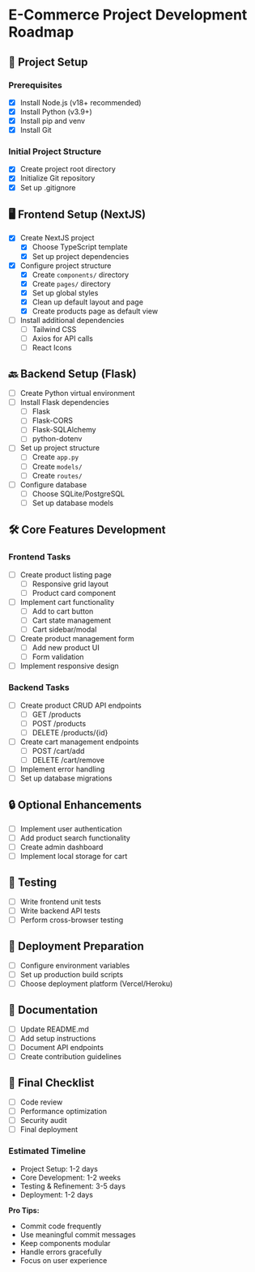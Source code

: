 # E-Commerce Project Development Roadmap

## 🚀 Project Setup

### Prerequisites

- [x] Install Node.js (v18+ recommended)
- [x] Install Python (v3.9+)
- [x] Install pip and venv
- [x] Install Git

### Initial Project Structure

- [x] Create project root directory
- [x] Initialize Git repository
- [x] Set up .gitignore

## 🖥️ Frontend Setup (NextJS)

- [x] Create NextJS project
  - [x] Choose TypeScript template
  - [x] Set up project dependencies
- [x] Configure project structure
  - [x] Create `components/` directory
  - [x] Create `pages/` directory
  - [x] Set up global styles
  - [x] Clean up default layout and page
  - [x] Create products page as default view
- [ ] Install additional dependencies
  - [ ] Tailwind CSS
  - [ ] Axios for API calls
  - [ ] React Icons

## 🔙 Backend Setup (Flask)

- [ ] Create Python virtual environment
- [ ] Install Flask dependencies
  - [ ] Flask
  - [ ] Flask-CORS
  - [ ] Flask-SQLAlchemy
  - [ ] python-dotenv
- [ ] Set up project structure
  - [ ] Create `app.py`
  - [ ] Create `models/`
  - [ ] Create `routes/`
- [ ] Configure database
  - [ ] Choose SQLite/PostgreSQL
  - [ ] Set up database models

## 🛠️ Core Features Development

### Frontend Tasks

- [ ] Create product listing page
  - [ ] Responsive grid layout
  - [ ] Product card component
- [ ] Implement cart functionality
  - [ ] Add to cart button
  - [ ] Cart state management
  - [ ] Cart sidebar/modal
- [ ] Create product management form
  - [ ] Add new product UI
  - [ ] Form validation
- [ ] Implement responsive design

### Backend Tasks

- [ ] Create product CRUD API endpoints
  - [ ] GET /products
   - [ ] POST /products
   - [ ] DELETE /products/{id}
- [ ] Create cart management endpoints
  - [ ] POST /cart/add
   - [ ] DELETE /cart/remove
- [ ] Implement error handling
- [ ] Set up database migrations

## 🔒 Optional Enhancements
- [ ] Implement user authentication
- [ ] Add product search functionality
- [ ] Create admin dashboard
- [ ] Implement local storage for cart

## 🧪 Testing
- [ ] Write frontend unit tests
- [ ] Write backend API tests
- [ ] Perform cross-browser testing

## 🚢 Deployment Preparation
- [ ] Configure environment variables
- [ ] Set up production build scripts
- [ ] Choose deployment platform (Vercel/Heroku)

## 📝 Documentation
- [ ] Update README.md
- [ ] Add setup instructions
- [ ] Document API endpoints
- [ ] Create contribution guidelines

## 🏁 Final Checklist
- [ ] Code review
- [ ] Performance optimization
- [ ] Security audit
- [ ] Final deployment

### Estimated Timeline
- Project Setup: 1-2 days
- Core Development: 1-2 weeks
- Testing & Refinement: 3-5 days
- Deployment: 1-2 days

**Pro Tips:**
- Commit code frequently
- Use meaningful commit messages
- Keep components modular
- Handle errors gracefully
- Focus on user experience
